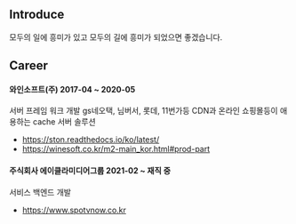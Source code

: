 
## Introduce

모두의 일에 흥미가 있고 모두의 길에 흥미가 되었으면 좋겠습니다.

## Career

#### 와인소프트(주) 2017-04 ~ 2020-05
서버 프레임 워크 개발
gs네오택, 님버서, 롯데, 11번가등 CDN과 온라인 쇼핑몰등이 애용하는 cache 서버 솔루션

- https://ston.readthedocs.io/ko/latest/
- https://winesoft.co.kr/m2-main_kor.html#prod-part

#### 주식회사 에이클라미디어그룹 2021-02 ~ 재직 중
서비스 백엔드 개발

- https://www.spotvnow.co.kr
